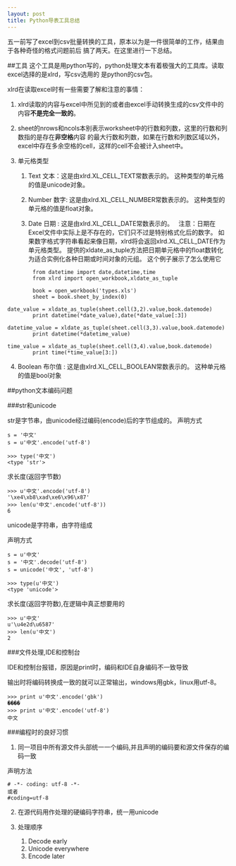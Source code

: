 ```yaml
---
layout: post
title: Python导表工具总结
---
```


五一前写了excel到csv批量转换的工具，原本以为是一件很简单的工作，结果由于各种奇怪的格式问题前后
搞了两天。在这里进行一下总结。

##工具
这个工具是用python写的，python处理文本有着极强大的工具库。读取excel选择的是xlrd，写csv选用的
是python的csv包。

xlrd在读取excel时有一些需要了解和注意的事情：

1. xlrd读取的内容与excel中所见到的或者由excel手动转换生成的csv文件中的内容**不是完全一致的**。

2. sheet的nrows和ncols本别表示worksheet中的行数和列数，这里的行数和列数指的是存在**非空格**内容
的最大行数和列数，如果在行数和列数区域以外，excel中存在多余空格的cell，这样的cell不会被计入sheet中。

3. 单元格类型

    1. Text 文本：这是由xlrd.XL_CELL_TEXT常数表示的。 这种类型的单元格的值是unicode对象。

    2. Number 数字: 这是由xlrd.XL_CELL_NUMBER常数表示的。 这种类型的单元格的值是float对象。

    3. Date 日期 : 这是由xlrd.XL_CELL_DATE常数表示的。
     
注意：日期在Excel文件中实际上是不存在的，它们只不过是特别格式化后的数字。
如果数字格式字符串看起来像日期，xlrd将会返回xlrd.XL_CELL_DATE作为单元格类型。
提供的xldate_as_tuple方法把日期单元格中的float数转化为适合实例化各种日期或时间对象的元组。
这个例子展示了怎么使用它
```
        from datetime import date,datetime,time
        from xlrd import open_workbook,xldate_as_tuple
        
        book = open_workbook('types.xls')
        sheet = book.sheet_by_index(0)
        date_value = xldate_as_tuple(sheet.cell(3,2).value,book.datemode)
        print datetime(*date_value),date(*date_value[:3])
        datetime_value = xldate_as_tuple(sheet.cell(3,3).value,book.datemode)
        print datetime(*datetime_value)
        time_value = xldate_as_tuple(sheet.cell(3,4).value,book.datemode)
        print time(*time_value[3:])
```
4. Boolean 布尔值 : 这是由xlrd.XL_CELL_BOOLEAN常数表示的。 这种单元格的值是bool对象


##python文本编码问题

###str和unicode

str是字节串，由unicode经过编码(encode)后的字节组成的。
声明方式

    s = '中文'
    s = u'中文'.encode('utf-8')

    >>> type('中文')
    <type 'str'>
    
求长度(返回字节数)

    >>> u'中文'.encode('utf-8')
    '\xe4\xb8\xad\xe6\x96\x87'
    >>> len(u'中文'.encode('utf-8'))
    6
    
unicode是字符串，由字符组成

声明方式

    s = u'中文'
    s = '中文'.decode('utf-8')
    s = unicode('中文', 'utf-8')

    >>> type(u'中文')
    <type 'unicode'>
求长度(返回字符数),在逻辑中真正想要用的

    >>> u'中文'
    u'\u4e2d\u6587'
    >>> len(u'中文')
    2

###文件处理,IDE和控制台

IDE和控制台报错，原因是print时，编码和IDE自身编码不一致导致

输出时将编码转换成一致的就可以正常输出，windows用gbk，linux用utf-8。

    >>> print u'中文'.encode('gbk')
    ����
    >>> print u'中文'.encode('utf-8')
    中文
    
###编程时的良好习惯
1. 同一项目中所有源文件头部统一一个编码,并且声明的编码要和源文件保存的编码一致

声明方法

    # -*- coding: utf-8 -*-
    或者
    #coding=utf-8

2. 在源代码用作处理的硬编码字符串，统一用unicode

3. 处理顺序

    1. Decode early
    2. Unicode everywhere
    3. Encode later
